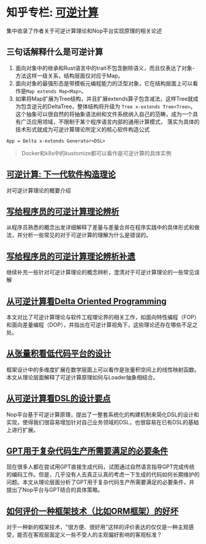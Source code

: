 # 知乎专栏: [可逆计算](https://www.zhihu.com/column/reversible-computation)

集中收录了作者关于可逆计算理论和Nop平台实现原理的相关论述

## 三句话解释什么是可逆计算

1. 面向对象中的继承和Rust语言中的trait不包含删除语义，而且仅表达了对象-方法这样一级关系，结构层面仅对应于Map。
2. 面向对象的最强形态是带模板元编程能力的泛型对象，它在结构层面上可以看作是`Map extends Map<Map>`。
3. 如果将Map扩展为Tree结构，并且扩展extends算子包含减法，这样Tree就成为包含逆元的DeltaTree，整体结构将升级为 `Tree x-extends Tree<Tree>`。
   这个抽象可以很自然的将抽象语法树和文件系统纳入自己的范畴，成为一个具有广泛应用领域，不限制于某个程序语言内部的通用计算模式，
   落实为具体的技术形式就成为可逆计算理论所定义的核心软件构造公式

```
App = Delta x-extends Generator<DSL>
```

> Docker和k8s中的kustomize都可以看作是可逆计算的具体实例

## [可逆计算: 下一代软件构造理论](reversible-computation.md)

对可逆计算理论的概要介绍

## [写给程序员的可逆计算理论辨析](reversible-computation-for-programmers.md)

从程序员熟悉的概念出发详细解释了差量与差量合并在程序实践中的具体形式和做法，并分析一些常见的对于可逆计算的理解为什么是错误的。

## [写给程序员的可逆计算理论辨析补遗](reversible-computation-for-programmers2.md)

继续补充一些针对可逆计算理论的概念辨析，澄清对于可逆计算理论的一些常见误解

## [从可逆计算看Delta Oriented Programming](delta-oriented-programming.md)

本文对比了可逆计算理论与软件工程理论界的相关工作，如面向特性编程（FOP）和面向差量编程（DOP），并指出在可逆计算视角下，这些理论还存在哪些不足之处。

## [从张量积看低代码平台的设计](tensor-product-lowcode.md)

框架设计中的多维度扩展在数学层面上可以看作是张量积空间上的线性映射函数。本文从理论层面解释了可逆计算原理如何与Loader抽象相结合。

## [从可逆计算看DSL的设计要点](xdsl-design.md)

Nop平台基于可逆计算原理，提出了一整套系统化的构建机制来简化DSL的设计和实现，使得我们很容易增加针对自己业务领域的DSL，也很容易在已有DSL的基础上进行扩展。

## [GPT用于复杂代码生产所需要满足的必要条件](nop-for-gpt.md)

现在很多人都在尝试用GPT直接生成代码，试图通过自然语言指导GPT完成传统的编码工作。但是，几乎没有人去真正认真的考虑一下生成的代码如何长期维护的问题。本文从理论层面分析了GPT用于复杂代码生产所需要满足的必要条件，并提出了Nop平台与GPT结合的具体策略。

## [如何评价一种框架技术（比如ORM框架）的好坏](props-and-cons-of-orm-framework.md)

对于一种新的框架技术，"很方便、很好用"这样的评价表达的仅仅是一种主观感受，能否在客观层面定义一些不受人的主观偏好影响的客观标准？
